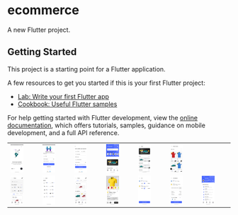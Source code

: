 # ecommerce

A new Flutter project.

## Getting Started

This project is a starting point for a Flutter application.

A few resources to get you started if this is your first Flutter project:

- [Lab: Write your first Flutter app](https://docs.flutter.dev/get-started/codelab)
- [Cookbook: Useful Flutter samples](https://docs.flutter.dev/cookbook)

For help getting started with Flutter development, view the
[online documentation](https://docs.flutter.dev/), which offers tutorials,
samples, guidance on mobile development, and a full API reference.
<table>
  <tr>
    <td><img src="screenshots/img1.jpg" alt="Image 1" style="width:50%;"></td>
    <td><img src="screenshots/img2.jpg" alt="Image 2" style="width:50%;"></td>
    <td><img src="screenshots/img3.jpg" alt="Image 3" style="width:50%;"></td>
    <td><img src="screenshots/img4.jpg" alt="Image 4" style="width:50%;"></td>
    <td><img src="screenshots/img5.jpg" alt="Image 5" style="width:50%;"></td>
    <td><img src="screenshots/img6.jpg" alt="Image 6" style="width:50%;"></td>
  </tr>
  <tr>
    <td><img src="screenshots/img7.jpg" alt="Image 7" style="width:50%;"></td>
    <td><img src="screenshots/img8.jpg" alt="Image 8" style="width:50%;"></td>
    <td><img src="screenshots/img9.jpg" alt="Image 9" style="width:50%;"></td>
    <td><img src="screenshots/img10.jpg" alt="Image 10" style="width:50%;"></td>
    <td><img src="screenshots/img11.jpg" alt="Image 11" style="width:50%;"></td>
    <td><img src="screenshots/img12.jpg" alt="Image 12" style="width:50%;"></td>
    <td><img src="screenshots/img13.jpg" alt="Image 13" style="width:50%;"></td>
  </tr>
</table>
